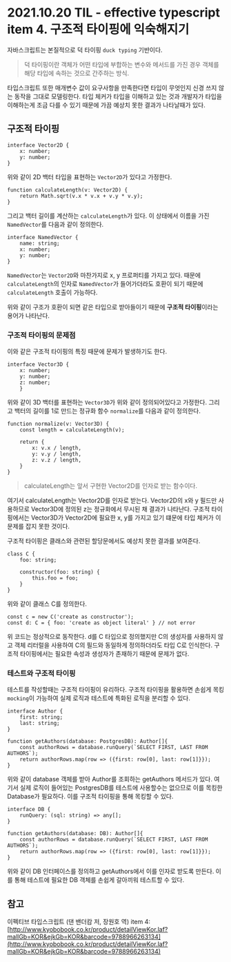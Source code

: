 # 2021.10.20 TIL - effective typescript item 4. 구조적 타이핑에 익숙해지기

자바스크립트는 본질적으로 덕 타이핑 `duck typing` 기반이다.

> 덕 타이핑이란 객체가 어떤 타입에 부합하는 변수와 메서드를 가진 경우 객체를 해당 타입에 속하는 것으로 간주하는 방식.

타입스크립트 또한 매개변수 값이 요구사항을 만족한다면 타입이 무엇인지 신경 쓰지 않는 동작을 그대로 모델링한다. 타입 체커가 타입을 이해하고 있는 것과 개발자가 타입을 이해하는게 조금 다를 수 있기 때문에 가끔 예상치 못한 결과가 나타날때가 있다.

## 구조적 타이핑

```tsx
interface Vector2D {
    x: number;
    y: number;
}
```

위와 같이 2D 백터 타입을 표현하는 `Vector2D`가 있다고 가정한다.

```tsx
function calculateLength(v: Vector2D) {
    return Math.sqrt(v.x * v.x + v.y * v.y);
}
```

그리고 백터 길이를 계산하는 `calculateLength`가 있다. 이 상태에서 이름을 가진 `NamedVector`를 다음과 같이 정의한다.

```tsx
interface NamedVector {
    name: string;
    x: number;
    y: number;
}
```

`NamedVector`는 `Vector2D`와 마찬가지로 x, y 프로퍼티를 가지고 있다. 때문에 `calculateLength`의 인자로 `NamedVector`가 들어가더라도 호환이 되기 때문에 `calculateLength` 호출이 가능하다.

위와 같이 구조가 호환이 되면 같은 타입으로 받아들이기 때문에 **구조적 타이핑**이라는 용어가 나타난다.

### 구조적 타이핑의 문제점

이와 같은 구조적 타이핑의 특징 때문에 문제가 발생하기도 한다.

```tsx
interface Vector3D {
    x: number;
    y: number;
    z: number;
    }
```

위와 같이 3D 백터를 표현하는 `Vector3D`가 위와 같이 정의되어있다고 가정한다. 그리고 백터의 길이를 1로 만드는 정규화 함수 `normalize`를 다음과 같이 정의한다.

```tsx
function normalize(v: Vector3D) {
    const length = calculateLength(v);

    return {
        x: v.x / length,
        y: v.y / length,
        z: v.z / length,
    }
}
```

> calculateLength는 앞서 구현한 Vector2D를 인자로 받는 함수이다.
> 

여기서 calculateLength는 Vector2D를 인자로 받는다. Vector2D의 x와 y 필드만 사용하므로 Vector3D에 정의된 z는 정규화에서 무시된 채 결과가 나타난다. 구조적 타이핑에서는 Vector3D가 Vector2D에 필요한 x, y를 가지고 있기 떄문에 타입 체커가 이 문제를 잡지 못한 것이다.

구조적 타이핑은 클래스와 관련된 할당문에서도 예상치 못한 결과를 보여준다.

```tsx
class C {
    foo: string;

    constructor(foo: string) {
        this.foo = foo;
    }
}
```

위와 같이 클래스 C를 정의한다.

```tsx
const c = new C('create as constructor');
const d: C = { foo: 'create as object literal' } // not error
```

위 코드는 정상적으로 동작한다. d를 C 타입으로 정의했지만 C의 생성자를 사용하지 않고 객체 리터럴을 사용하여 C의 필드와 동일하게 정의하더라도 타입 C로 인식한다. 구조적 타이핑에서는 필요한 속성과 생성자가 존재하기 때문에 문제가 없다.

### 테스트와 구조적 타이핑

테스트를 작성할때는 구조적 타이핑이 유리하다. 구조적 타이핑을 활용하면 손쉽게 목킹 `mocking`이 가능하여 실제 로직과 테스트에 특화된 로직을 분리할 수 있다.

```tsx
interface Author {
    first: string;
    last: string;
}

function getAuthors(database: PostgresDB): Author[]{
    const authorRows = database.runQuery(`SELECT FIRST, LAST FROM AUTHORS`); 
    return authorRows.map(row => ({first: row[0], last: row[1]}});
}
```

위와 같이 database 객체를 받아 Author를 조회하는 getAuthors 메서드가 있다. 여기서 실제 로직이 들어있는 PostgresDB를 테스트에 사용할수는 없으므로 이를 목킹한 Database가 필요하다. 이를 구조적 타이핑을 통해 목킹할 수 있다.

```tsx
interface DB {
    runQuery: (sql: string) => any[];
}

function getAuthors(database: DB): Author[]{
    const authorRows = database.runQuery(`SELECT FIRST, LAST FROM AUTHORS`); 
    return authorRows.map(row => ({first: row[0], last: row[1]}});
}
```

위와 같이 DB 인터페이스를 정의하고 getAuthors에서 이를 인자로 받도록 만든다. 이를 통해 테스트에 필요한 DB 객체를 손쉽게 갈아끼워 테스트할 수 있다.

## 참고

이펙티브 타입스크립트 (댄 밴더캄 저, 장원호 역) item 4: [http://www.kyobobook.co.kr/product/detailViewKor.laf?mallGb=KOR&ejkGb=KOR&barcode=9788966263134](http://www.kyobobook.co.kr/product/detailViewKor.laf?mallGb=KOR&ejkGb=KOR&barcode=9788966263134)